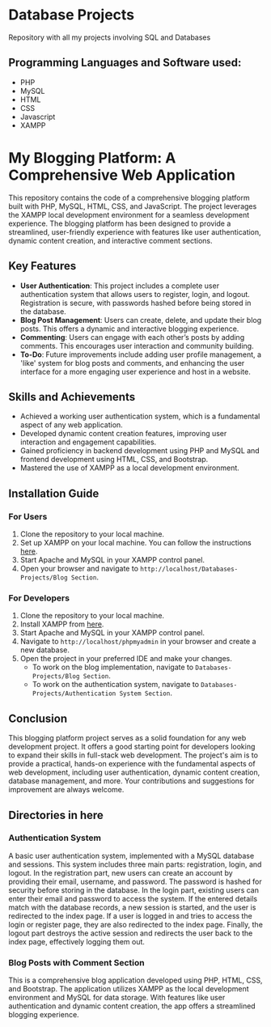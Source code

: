 # Database Projects
Repository with all my projects involving SQL and Databases

## Programming Languages and Software used:
* PHP
* MySQL
* HTML
* CSS
* Javascript
* XAMPP

# My Blogging Platform: A Comprehensive Web Application

This repository contains the code of a comprehensive blogging platform built with PHP, MySQL, HTML, CSS, and JavaScript. The project leverages the XAMPP local development environment for a seamless development experience. The blogging platform has been designed to provide a streamlined, user-friendly experience with features like user authentication, dynamic content creation, and interactive comment sections.

## Key Features
- **User Authentication**: This project includes a complete user authentication system that allows users to register, login, and logout. Registration is secure, with passwords hashed before being stored in the database.
- **Blog Post Management**: Users can create, delete, and update their blog posts. This offers a dynamic and interactive blogging experience.
- **Commenting**: Users can engage with each other’s posts by adding comments. This encourages user interaction and community building.
- **To-Do**: Future improvements include adding user profile management, a 'like' system for blog posts and comments, and enhancing the user interface for a more engaging user experience and host in a website.

## Skills and Achievements
- Achieved a working user authentication system, which is a fundamental aspect of any web application.
- Developed dynamic content creation features, improving user interaction and engagement capabilities.
- Gained proficiency in backend development using PHP and MySQL and frontend development using HTML, CSS, and Bootstrap.
- Mastered the use of XAMPP as a local development environment.

## Installation Guide
### For Users
1. Clone the repository to your local machine.
2. Set up XAMPP on your local machine. You can follow the instructions [here](https://www.apachefriends.org/index.html).
3. Start Apache and MySQL in your XAMPP control panel.
4. Open your browser and navigate to `http://localhost/Databases-Projects/Blog Section`.

### For Developers
1. Clone the repository to your local machine.
2. Install XAMPP from [here](https://www.apachefriends.org/index.html).
3. Start Apache and MySQL in your XAMPP control panel.
4. Navigate to `http://localhost/phpmyadmin` in your browser and create a new database.
5. Open the project in your preferred IDE and make your changes.
   - To work on the blog implementation, navigate to `Databases-Projects/Blog Section`.
   - To work on the authentication system, navigate to `Databases-Projects/Authentication System Section`.

## Conclusion
This blogging platform project serves as a solid foundation for any web development project. It offers a good starting point for developers looking to expand their skills in full-stack web development. The project's aim is to provide a practical, hands-on experience with the fundamental aspects of web development, including user authentication, dynamic content creation, database management, and more. Your contributions and suggestions for improvement are always welcome. 

## Directories in here
### Authentication System
A basic user authentication system, implemented with a MySQL database and sessions. This system includes three main parts: registration, login, and logout. In the registration part, new users can create an account by providing their email, username, and password. The password is hashed for security before storing in the database. In the login part, existing users can enter their email and password to access the system. If the entered details match with the database records, a new session is started, and the user is redirected to the index page. If a user is logged in and tries to access the login or register page, they are also redirected to the index page. Finally, the logout part destroys the active session and redirects the user back to the index page, effectively logging them out.

### Blog Posts with Comment Section
This is a comprehensive blog application developed using PHP, HTML, CSS, and Bootstrap. The application utilizes XAMPP as the local development environment and MySQL for data storage. With features like user authentication and dynamic content creation, the app offers a streamlined blogging experience.
